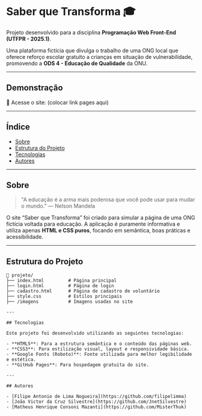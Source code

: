 # Saber que Transforma 🎓

Projeto desenvolvido para a disciplina **Programação Web Front-End (UTFPR - 2025.1)**.

Uma plataforma fictícia que divulga o trabalho de uma ONG local que oferece reforço escolar gratuito a crianças em situação de vulnerabilidade, promovendo a **ODS 4 - Educação de Qualidade** da ONU.

---

## Demonstração

🔗 Acesse o site: (colocar link pages aqui)

---

## Índice

- [Sobre](#sobre)
- [Estrutura do Projeto](#estrutura-do-projeto)
- [Tecnologias](#tecnologias)
- [Autores](#autores)

---

## Sobre

> "A educação é a arma mais poderosa que você pode usar para mudar o mundo." — Nelson Mandela

O site “Saber que Transforma” foi criado para simular a página de uma ONG fictícia voltada para educação. A aplicação é puramente informativa e utiliza apenas **HTML e CSS puros**, focando em semântica, boas práticas e acessibilidade.

---

## Estrutura do Projeto

```plaintext
📁 projeto/
├── index.html         # Página principal
├── login.html         # Página de login
├── cadastro.html      # Página de cadastro de voluntário
├── style.css          # Estilos principais
├── /imagens           # Imagens usadas no site

---

## Tecnologias

Este projeto foi desenvolvido utilizando as seguintes tecnologias:

- **HTML5**: Para a estrutura semântica e o conteúdo das páginas web.
- **CSS3**: Para estilização visual, layout e responsividade básica.
- **Google Fonts (Roboto)**: Fonte utilizada para melhor legibilidade e estética.
- **GitHub Pages**: Para hospedagem gratuita do site.

---

## Autores

- [Filipe Antonio de Lima Nogueira](https://github.com/filipelimma)  
- [João Victor da Cruz Silvestre](https://github.com/JnetSilvestre)  
- [Matheus Henrique Consoni Mazanti](https://github.com/MisterThuk)